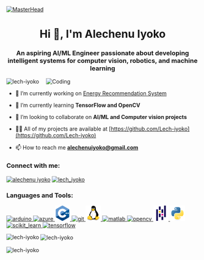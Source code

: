 [![MasterHead](https://as2.ftcdn.net/v2/jpg/02/49/23/89/1000_F_249238936_VIAmpO5F8zzj146jdIm9nQrglmc1fp90.jpg)](https://lechiyoko.io)
<h1 align="center">Hi 👋, I'm Alechenu Iyoko</h1>
<h3 align="center">An aspiring AI/ML Engineer passionate about developing intelligent systems for computer vision, robotics, and machine learning</h3>
<img align="right" alt="Coding" width="400" src="https://static.vecteezy.com/system/resources/previews/004/865/921/original/programmer-people-concept-use-laptop-and-programming-code-program-icon-spreading-with-modern-flat-style-free-vector.jpg">

<p align="left"> <img src="https://komarev.com/ghpvc/?username=lech-iyoko&label=Profile%20views&color=0e75b6&style=flat" alt="lech-iyoko" /> </p>

- 🔭 I’m currently working on [Energy Recommendation System](https://github.com/Lech-iyoko/Energy-Recommendation-System)

- 🌱 I’m currently learning **TensorFlow and OpenCV**

- 👯 I’m looking to collaborate on **AI/ML and Computer vision projects**

- 👨‍💻 All of my projects are available at [https://github.com/Lech-iyoko](https://github.com/Lech-iyoko)

- 📫 How to reach me **alechenuiyoko@gmail.com**

<h3 align="left">Connect with me:</h3>
<p align="left">
<a href="https://linkedin.com/in/alechenu iyoko" target="blank"><img align="center" src="https://raw.githubusercontent.com/rahuldkjain/github-profile-readme-generator/master/src/images/icons/Social/linked-in-alt.svg" alt="alechenu iyoko" height="30" width="40" /></a>
<a href="https://www.leetcode.com/lech_iyoko" target="blank"><img align="center" src="https://raw.githubusercontent.com/rahuldkjain/github-profile-readme-generator/master/src/images/icons/Social/leet-code.svg" alt="lech_iyoko" height="30" width="40" /></a>
</p>

<h3 align="left">Languages and Tools:</h3>
<p align="left"> <a href="https://www.arduino.cc/" target="_blank" rel="noreferrer"> <img src="https://cdn.worldvectorlogo.com/logos/arduino-1.svg" alt="arduino" width="40" height="40"/> </a> <a href="https://azure.microsoft.com/en-in/" target="_blank" rel="noreferrer"> <img src="https://www.vectorlogo.zone/logos/microsoft_azure/microsoft_azure-icon.svg" alt="azure" width="40" height="40"/> </a> <a href="https://www.w3schools.com/cpp/" target="_blank" rel="noreferrer"> <img src="https://raw.githubusercontent.com/devicons/devicon/master/icons/cplusplus/cplusplus-original.svg" alt="cplusplus" width="40" height="40"/> </a> <a href="https://git-scm.com/" target="_blank" rel="noreferrer"> <img src="https://www.vectorlogo.zone/logos/git-scm/git-scm-icon.svg" alt="git" width="40" height="40"/> </a> <a href="https://www.linux.org/" target="_blank" rel="noreferrer"> <img src="https://raw.githubusercontent.com/devicons/devicon/master/icons/linux/linux-original.svg" alt="linux" width="40" height="40"/> </a> <a href="https://www.mathworks.com/" target="_blank" rel="noreferrer"> <img src="https://upload.wikimedia.org/wikipedia/commons/2/21/Matlab_Logo.png" alt="matlab" width="40" height="40"/> </a> <a href="https://opencv.org/" target="_blank" rel="noreferrer"> <img src="https://www.vectorlogo.zone/logos/opencv/opencv-icon.svg" alt="opencv" width="40" height="40"/> </a> <a href="https://pandas.pydata.org/" target="_blank" rel="noreferrer"> <img src="https://raw.githubusercontent.com/devicons/devicon/2ae2a900d2f041da66e950e4d48052658d850630/icons/pandas/pandas-original.svg" alt="pandas" width="40" height="40"/> </a> <a href="https://www.python.org" target="_blank" rel="noreferrer"> <img src="https://raw.githubusercontent.com/devicons/devicon/master/icons/python/python-original.svg" alt="python" width="40" height="40"/> </a> <a href="https://scikit-learn.org/" target="_blank" rel="noreferrer"> <img src="https://upload.wikimedia.org/wikipedia/commons/0/05/Scikit_learn_logo_small.svg" alt="scikit_learn" width="40" height="40"/> </a> <a href="https://www.tensorflow.org" target="_blank" rel="noreferrer"> <img src="https://www.vectorlogo.zone/logos/tensorflow/tensorflow-icon.svg" alt="tensorflow" width="40" height="40"/> </a> </p>

<p><img align="left" src="https://github-readme-stats.vercel.app/api/top-langs?username=lech-iyoko&show_icons=true&locale=en&layout=compact" alt="lech-iyoko" /></p>

<p>&nbsp;<img align="center" src="https://github-readme-stats.vercel.app/api?username=lech-iyoko&show_icons=true&locale=en" alt="lech-iyoko" /></p>

<p><img align="center" src="https://github-readme-streak-stats.herokuapp.com/?user=lech-iyoko&" alt="lech-iyoko" /></p>
